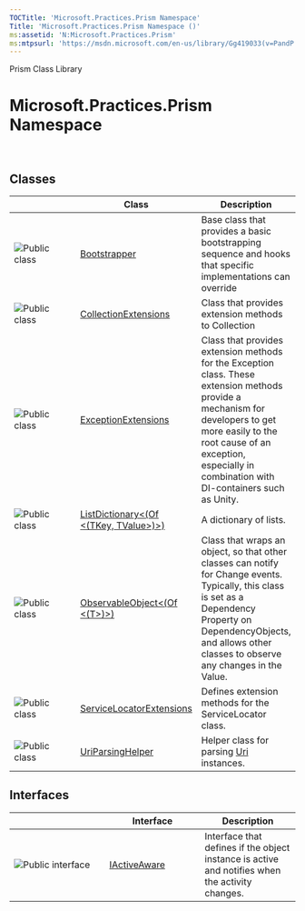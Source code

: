 ```yaml
---
TOCTitle: 'Microsoft.Practices.Prism Namespace'
Title: 'Microsoft.Practices.Prism Namespace ()'
ms:assetid: 'N:Microsoft.Practices.Prism'
ms:mtpsurl: 'https://msdn.microsoft.com/en-us/library/Gg419033(v=PandP.50)'
---
```


Prism Class Library

Microsoft.Practices.Prism Namespace
===================================

 

Classes
-------

<span id="classToggle"></span>
<table>
<colgroup>
<col width="33%" />
<col width="33%" />
<col width="33%" />
</colgroup>
<thead>
<tr class="header">
<th> </th>
<th>Class</th>
<th>Description</th>
</tr>
</thead>
<tbody>
<tr class="odd">
<td><img src="https://msdn.microsoft.com/en-us/Gg419033.pubclass(en-us,PandP.50).gif" title="Public class" /></td>
<td><a href="https://msdn.microsoft.com/t:microsoft.practices.prism.bootstrapper">Bootstrapper</a></td>
<td><div class="summary">
Base class that provides a basic bootstrapping sequence and hooks that specific implementations can override
</div></td>
</tr>
<tr class="even">
<td><img src="https://msdn.microsoft.com/en-us/Gg419033.pubclass(en-us,PandP.50).gif" title="Public class" /></td>
<td><a href="https://msdn.microsoft.com/t:microsoft.practices.prism.collectionextensions">CollectionExtensions</a></td>
<td><div class="summary">
Class that provides extension methods to Collection
</div></td>
</tr>
<tr class="odd">
<td><img src="https://msdn.microsoft.com/en-us/Gg419033.pubclass(en-us,PandP.50).gif" title="Public class" /></td>
<td><a href="https://msdn.microsoft.com/t:microsoft.practices.prism.exceptionextensions">ExceptionExtensions</a></td>
<td><div class="summary">
Class that provides extension methods for the Exception class. These extension methods provide a mechanism for developers to get more easily to the root cause of an exception, especially in combination with DI-containers such as Unity.
</div></td>
</tr>
<tr class="even">
<td><img src="https://msdn.microsoft.com/en-us/Gg419033.pubclass(en-us,PandP.50).gif" title="Public class" /></td>
<td><a href="https://msdn.microsoft.com/t:microsoft.practices.prism.listdictionary%602">ListDictionary&lt;(Of &lt;(TKey, TValue&gt;)&gt;)</a></td>
<td><div class="summary">
A dictionary of lists.
</div></td>
</tr>
<tr class="odd">
<td><img src="https://msdn.microsoft.com/en-us/Gg419033.pubclass(en-us,PandP.50).gif" title="Public class" /></td>
<td><a href="https://msdn.microsoft.com/t:microsoft.practices.prism.observableobject%601">ObservableObject&lt;(Of &lt;(T&gt;)&gt;)</a></td>
<td><div class="summary">
Class that wraps an object, so that other classes can notify for Change events. Typically, this class is set as a Dependency Property on DependencyObjects, and allows other classes to observe any changes in the Value.
</div></td>
</tr>
<tr class="even">
<td><img src="https://msdn.microsoft.com/en-us/Gg419033.pubclass(en-us,PandP.50).gif" title="Public class" /></td>
<td><a href="https://msdn.microsoft.com/t:microsoft.practices.prism.servicelocatorextensions">ServiceLocatorExtensions</a></td>
<td><div class="summary">
Defines extension methods for the ServiceLocator class.
</div></td>
</tr>
<tr class="odd">
<td><img src="https://msdn.microsoft.com/en-us/Gg419033.pubclass(en-us,PandP.50).gif" title="Public class" /></td>
<td><a href="https://msdn.microsoft.com/t:microsoft.practices.prism.uriparsinghelper">UriParsingHelper</a></td>
<td><div class="summary">
Helper class for parsing <a href="http://msdn2.microsoft.com/en-us/library/txt7706a">Uri</a> instances.
</div></td>
</tr>
</tbody>
</table>

Interfaces
----------

<span id="interfaceToggle"></span>
<table>
<colgroup>
<col width="33%" />
<col width="33%" />
<col width="33%" />
</colgroup>
<thead>
<tr class="header">
<th> </th>
<th>Interface</th>
<th>Description</th>
</tr>
</thead>
<tbody>
<tr class="odd">
<td><img src="https://msdn.microsoft.com/en-us/Gg419033.pubinterface(en-us,PandP.50).gif" title="Public interface" /></td>
<td><a href="https://msdn.microsoft.com/t:microsoft.practices.prism.iactiveaware">IActiveAware</a></td>
<td><div class="summary">
Interface that defines if the object instance is active and notifies when the activity changes.
</div></td>
</tr>
</tbody>
</table>

